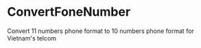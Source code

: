 # ConvertFoneNumber
Convert 11 numbers phone format to 10 numbers phone format for Vietnam's telcom
